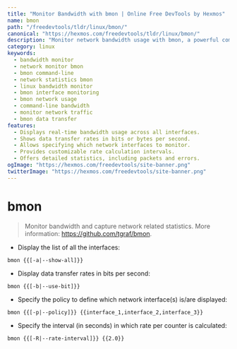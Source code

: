 ```yaml
---
title: "Monitor Bandwidth with bmon | Online Free DevTools by Hexmos"
name: bmon
path: "/freedevtools/tldr/linux/bmon/"
canonical: "https://hexmos.com/freedevtools/tldr/linux/bmon/"
description: "Monitor network bandwidth usage with bmon, a powerful command-line tool providing detailed network statistics.  Free online tool, no registration required."
category: linux
keywords:
  - bandwidth monitor
  - network monitor bmon
  - bmon command-line
  - network statistics bmon
  - linux bandwidth monitor
  - bmon interface monitoring
  - bmon network usage
  - command-line bandwidth
  - monitor network traffic
  - bmon data transfer
features:
  - Displays real-time bandwidth usage across all interfaces.
  - Shows data transfer rates in bits or bytes per second.
  - Allows specifying which network interfaces to monitor.
  - Provides customizable rate calculation intervals.
  - Offers detailed statistics, including packets and errors.
ogImage: "https://hexmos.com/freedevtools/site-banner.png"
twitterImage: "https://hexmos.com/freedevtools/site-banner.png"
---
```


# bmon

> Monitor bandwidth and capture network related statistics.
> More information: <https://github.com/tgraf/bmon>.

- Display the list of all the interfaces:

`bmon {{[-a|--show-all]}}`

- Display data transfer rates in bits per second:

`bmon {{[-b|--use-bit]}}`

- Specify the policy to define which network interface(s) is/are displayed:

`bmon {{[-p|--policy]}} {{interface_1,interface_2,interface_3}}`

- Specify the interval (in seconds) in which rate per counter is calculated:

`bmon {{[-R|--rate-interval]}} {{2.0}}`
